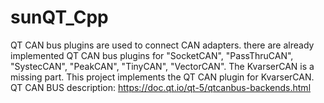 # sunQT_Cpp
QT CAN bus plugins are used to connect CAN adapters.
there are already implemented QT CAN bus plugins for "SocketCAN", "PassThruCAN", "SystecCAN", "PeakCAN", "TinyCAN", "VectorCAN".
The KvarserCAN is a missing part. This project implements the QT CAN plugin for KvarserCAN.
QT CAN BUS description:
https://doc.qt.io/qt-5/qtcanbus-backends.html

